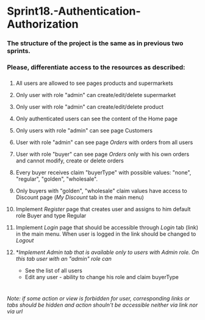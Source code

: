 # Sprint18.-Authentication-Authorization
### The structure of the project is the same as in previous two sprints.
### Please, differentiate access to the resources as described:
###  

1. All users are allowed to see pages products and supermarkets
1. Only user with role "admin" can create/edit/delete supermarket
1. Only user with role "admin" can create/edit/delete product
1. Only authenticated users can see the content of the Home page
1. Only users with role "admin" can see page Customers
1. User with role "admin" can see page *Orders* with orders from all users
1. User with role "buyer" can see page *Orders* only with his own orders and cannot modify, create or delete orders
1. Every buyer receives claim "buyerType" with possible values: "none", "regular", "golden", "wholesale".
1. Only buyers with "golden", "wholesale" claim values have access to Discount page (*My Discount* tab in the main menu)

1. Implement *Register* page that creates user and assigns to him default role Buyer and type Regular
1. Implement *Login* page that should be accessible through *Login* tab (link) in the main menu. When user is logged in the link should be changed to *Logout*
1. **Implement Admin tab that is available only to users with Admin role.  On this tab user with an "admin" role can*
	* See the list of all users
	* Edit any user - ability to change his role and claim buyerType
# 	
*Note: if some action or view is forbidden for user, corresponding links or tabs should be hidden and action shouln't be accessible neither via link nor via url*

